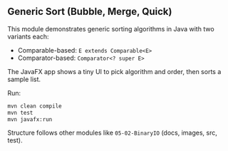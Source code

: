 ## Generic Sort (Bubble, Merge, Quick)

This module demonstrates generic sorting algorithms in Java with two variants each:

- Comparable-based: `E extends Comparable<E>`
- Comparator-based: `Comparator<? super E>`

The JavaFX app shows a tiny UI to pick algorithm and order, then sorts a sample list.

Run:

```bash
mvn clean compile
mvn test
mvn javafx:run
```

Structure follows other modules like `05-02-BinaryIO` (docs, images, src, test).


